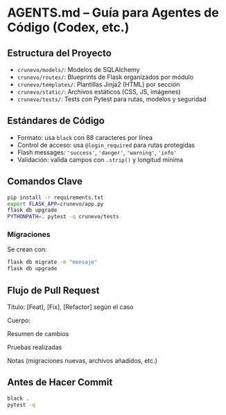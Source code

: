 # AGENTS.md – Guía para Agentes de Código (Codex, etc.)

## Estructura del Proyecto
- `crunevo/models/`: Modelos de SQLAlchemy
- `crunevo/routes/`: Blueprints de Flask organizados por módulo
- `crunevo/templates/`: Plantillas Jinja2 (HTML) por sección
- `crunevo/static/`: Archivos estáticos (CSS, JS, imágenes)
- `crunevo/tests/`: Tests con Pytest para rutas, modelos y seguridad

## Estándares de Código
- Formato: usa `black` con 88 caracteres por línea
- Control de acceso: usa `@login_required` para rutas protegidas
- Flash messages: `'success'`, `'danger'`, `'warning'`, `'info'`
- Validación: valida campos con `.strip()` y longitud mínima

## Comandos Clave
```bash
pip install -r requirements.txt
export FLASK_APP=crunevo/app.py
flask db upgrade
PYTHONPATH=. pytest -q crunevo/tests
```

### Migraciones
Se crean con:

```bash
flask db migrate -m "mensaje"
flask db upgrade
```

## Flujo de Pull Request
Título: [Feat], [Fix], [Refactor] según el caso

Cuerpo:

Resumen de cambios

Pruebas realizadas

Notas (migraciones nuevas, archivos añadidos, etc.)

## Antes de Hacer Commit
```bash
black .
pytest -q
```
